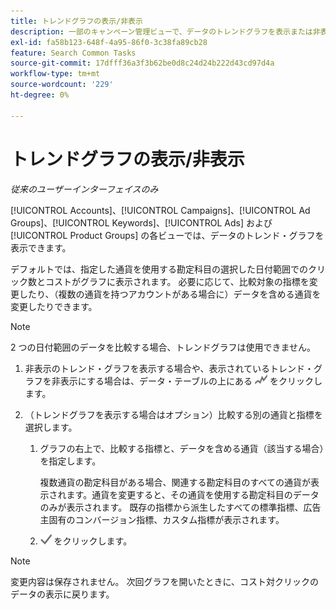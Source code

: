 ```yaml
---
title: トレンドグラフの表示/非表示
description: 一部のキャンペーン管理ビューで、データのトレンドグラフを表示または非表示にする方法を説明します。
exl-id: fa58b123-648f-4a95-86f0-3c38fa89cb28
feature: Search Common Tasks
source-git-commit: 17dfff36a3f3b62be0d8c24d24b222d43cd97d4a
workflow-type: tm+mt
source-wordcount: '229'
ht-degree: 0%

---
```


# トレンドグラフの表示/非表示

*従来のユーザーインターフェイスのみ*

[!UICONTROL Accounts]、[!UICONTROL Campaigns]、[!UICONTROL Ad Groups]、[!UICONTROL Keywords]、[!UICONTROL Ads] および [!UICONTROL Product Groups] の各ビューでは、データのトレンド・グラフを表示できます。

デフォルトでは、指定した通貨を使用する勘定科目の選択した日付範囲でのクリック数とコストがグラフに表示されます。 必要に応じて、比較対象の指標を変更したり、（複数の通貨を持つアカウントがある場合に）データを含める通貨を変更したりできます。

>[!NOTE]
>
>2 つの日付範囲のデータを比較する場合、トレンドグラフは使用できません。

1. 非表示のトレンド・グラフを表示する場合や、表示されているトレンド・グラフを非表示にする場合は、データ・テーブルの上にある ![Charts](/help/search-social-commerce/assets/trend-chart.png "Charts") をクリックします。

1. （トレンドグラフを表示する場合はオプション）比較する別の通貨と指標を選択します。

   1. グラフの右上で、比較する指標と、データを含める通貨（該当する場合）を指定します。

      複数通貨の勘定科目がある場合、関連する勘定科目のすべての通貨が表示されます。通貨を変更すると、その通貨を使用する勘定科目のデータのみが表示されます。 既存の指標から派生したすべての標準指標、広告主固有のコンバージョン指標、カスタム指標が表示されます。

   1. ![&#x200B; 保存 &#x200B;](/help/search-social-commerce/assets/save-checkmark.png " 保存 ") をクリックします。

>[!NOTE]
>
>変更内容は保存されません。 次回グラフを開いたときに、コスト対クリックのデータの表示に戻ります。
